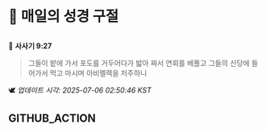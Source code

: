 # 🙏 매일의 성경 구절
##
<!-- START_BIBLE_VERSE -->
📖 **사사기 9:27**
> 그들이 밭에 가서 포도를 거두어다가 밟아 짜서 연회를 베풀고 그들의 신당에 들어가서 먹고 마시며 아비멜렉을 저주하니

🕊️ _업데이트 시각: 2025-07-06 02:50:46 KST_
  <!-- END_BIBLE_VERSE -->
## GITHUB_ACTION
